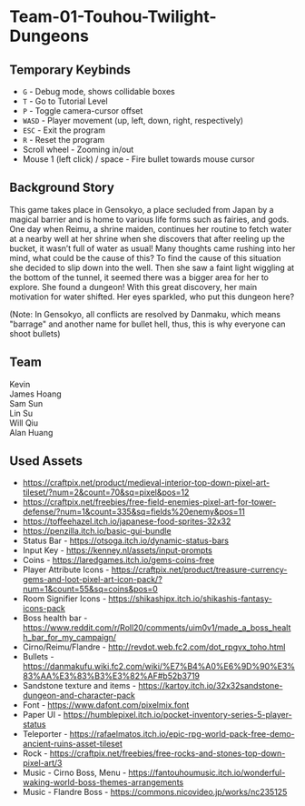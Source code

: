 # Team-01-Touhou-Twilight-Dungeons

## Temporary Keybinds

- `G` - Debug mode, shows collidable boxes
- `T` - Go to Tutorial Level
- `P` - Toggle camera-cursor offset
- `WASD` - Player movement (up, left, down, right, respectively)
- `ESC` - Exit the program
- `R` - Reset the program
- Scroll wheel - Zooming in/out
- Mouse 1 (left click) / space - Fire bullet towards mouse cursor

## Background Story

This game takes place in Gensokyo, a place secluded from Japan by a magical barrier and is home to various life forms such as fairies, and gods. One day when Reimu, a shrine maiden, continues her routine to fetch water at a nearby well at her shrine when she discovers that after reeling up the bucket, it wasn’t full of water as usual! Many thoughts came rushing into her mind, what could be the cause of this? To find the cause of this situation she decided to slip down into the well. Then she saw a faint light wiggling at the bottom of the tunnel, it seemed there was a bigger area for her to explore. She found a dungeon! With this great discovery, her main motivation for water shifted. Her eyes sparkled, who put this dungeon here?

(Note: In Gensokyo, all conflicts are resolved by Danmaku, which means "barrage" and another name for bullet hell, thus, this is why everyone can shoot bullets)

## Team

Kevin <br />
James Hoang <br />
Sam Sun <br />
Lin Su <br />
Will Qiu <br />
Alan Huang <br />

## Used Assets
- https://craftpix.net/product/medieval-interior-top-down-pixel-art-tileset/?num=2&count=70&sq=pixel&pos=12
- https://craftpix.net/freebies/free-field-enemies-pixel-art-for-tower-defense/?num=1&count=335&sq=fields%20enemy&pos=11
- https://toffeehazel.itch.io/japanese-food-sprites-32x32
- https://penzilla.itch.io/basic-gui-bundle
- Status Bar - https://otsoga.itch.io/dynamic-status-bars
- Input Key - https://kenney.nl/assets/input-prompts
- Coins - https://laredgames.itch.io/gems-coins-free
- Player Attribute Icons - https://craftpix.net/product/treasure-currency-gems-and-loot-pixel-art-icon-pack/?num=1&count=55&sq=coins&pos=0
- Room Signifier Icons - https://shikashipx.itch.io/shikashis-fantasy-icons-pack
- Boss health bar - https://www.reddit.com/r/Roll20/comments/uim0v1/made_a_boss_health_bar_for_my_campaign/
- Cirno/Reimu/Flandre - http://revdot.web.fc2.com/dot_rpgvx_toho.html
- Bullets - https://danmakufu.wiki.fc2.com/wiki/%E7%B4%A0%E6%9D%90%E3%83%AA%E3%83%B3%E3%82%AF#b52b3719
- Sandstone texture and items - https://kartoy.itch.io/32x32sandstone-dungeon-and-character-pack
- Font - https://www.dafont.com/pixelmix.font
- Paper UI - https://humblepixel.itch.io/pocket-inventory-series-5-player-status
- Teleporter - https://rafaelmatos.itch.io/epic-rpg-world-pack-free-demo-ancient-ruins-asset-tileset
- Rock - https://craftpix.net/freebies/free-rocks-and-stones-top-down-pixel-art/3
- Music - Cirno Boss, Menu - https://fantouhoumusic.itch.io/wonderful-waking-world-boss-themes-arrangements
- Music - Flandre Boss - https://commons.nicovideo.jp/works/nc235125
